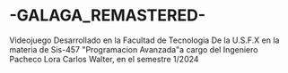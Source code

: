 # -GALAGA_REMASTERED-
Videojuego Desarrollado en la Facultad de Tecnologia De la U.S.F.X en la materia de Sis-457 "Programacion Avanzada"a cargo del Ingeniero Pacheco Lora Carlos Walter, en el semestre 1/2024
